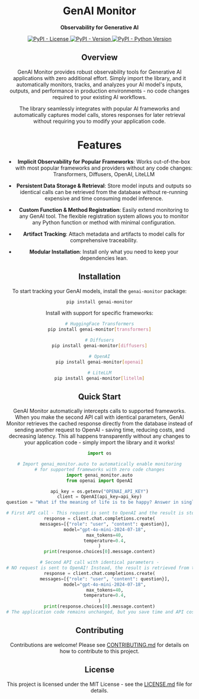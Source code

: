 <div align="center">

<h1>GenAI Monitor</h1>

**Observability for Generative AI**

</div>




<div align="center">

<a href="https://pypi.org/project/genai-monitor" target="_blank">
  <img alt="PyPI - License" src="https://img.shields.io/pypi/l/genai-monitor">
</a>

<a href="https://pypi.org/project/genai-monitor" target="_blank">
  <img alt="PyPI - Version" src="https://img.shields.io/pypi/v/genai-monitor">
</a>

<a href="https://pypi.org/project/genai-monitor" target="_blank">
  <img alt="PyPI - Python Version" src="https://img.shields.io/pypi/pyversions/genai-monitor">
</a>

## Overview

GenAI Monitor provides robust observability tools for Generative AI applications with zero additional effort. Simply import the library, and it automatically monitors, tracks, and analyzes your AI model's inputs, outputs, and performance in production environments - no code changes required to your existing AI workflows.

The library seamlessly integrates with popular AI frameworks and automatically captures model calls, stores responses for later retrieval without requiring you to modify your application code.


# Features

- **Implicit Observability for Popular Frameworks**: Works out-of-the-box with
most popular frameworks and providers without any code changes: Transformers, Diffusers, OpenAI, LiteLLM

- **Persistent Data Storage & Retrieval**: Store model inputs and outputs so identical calls can be retrieved from the database without re-running expensive and time consuming model inference.

- **Custom Function & Method Registration**: Easily extend monitoring to any GenAI tool. The flexible registration system allows you to monitor any Python function or method with minimal configuration.

- **Artifact Tracking**: Attach metadata and artifacts to model calls for comprehensive traceability.
- **Modular Installation**: Install only what you need to keep your dependencies lean.

## Installation
To start tracking your GenAI models, install the `genai-monitor` package:

```sh
pip install genai-monitor
```

Install with support for specific frameworks:

```sh
# HuggingFace Transformers
pip install genai-monitor[transformers]

# Diffusers
pip install genai-monitor[diffusers]

# OpenAI
pip install genai-monitor[openai]

# LiteLLM
pip install genai-monitor[litellm]
```


## Quick Start


GenAI Monitor automatically intercepts calls to supported frameworks. When you make the second API call with identical parameters, GenAI Monitor retrieves the cached response directly from the database instead of sending another request to OpenAI - saving time, reducing costs, and decreasing latency. This all happens transparently without any changes to your application code - simply import the library and it works!


```python
import os

# Import genai_monitor.auto to automatically enable monitoring
# for supported frameworks with zero code changes
import genai_monitor.auto
from openai import OpenAI

api_key = os.getenv("OPENAI_API_KEY")
client = OpenAI(api_key=api_key)
question = "What if the meaning of life is to be happy? Answer in single sentence."

# First API call - This request is sent to OpenAI and the result is stored in the database
response = client.chat.completions.create(
    messages=[{"role": "user", "content": question}],
    model="gpt-4o-mini-2024-07-18",
    max_tokens=40,
    temperature=0.4,
)
print(response.choices[0].message.content)

# Second API call with identical parameters -
# NO request is sent to OpenAI! Instead, the result is retrieved from the local database
response = client.chat.completions.create(
    messages=[{"role": "user", "content": question}],
    model="gpt-4o-mini-2024-07-18",
    max_tokens=40,
    temperature=0.4,
)
print(response.choices[0].message.content)
# The application code remains unchanged, but you save time and API costs
```

## Contributing

Contributions are welcome! Please see [CONTRIBUTING.md](https://github.com/deepsense-ai/GenAI-Monitor/blob/main/CONTRIBUTING.md) for details on how to contribute to this project.

## License

This project is licensed under the MIT License - see the [LICENSE.md](https://github.com/deepsense-ai/GenAI-Monitor/blob/main/LICENSE) file for details.